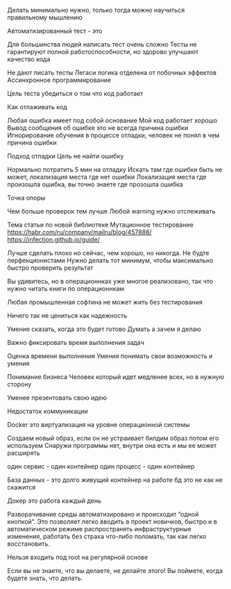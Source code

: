 Делать минимально нужно, только тогда можно научиться правильному мышлению

Автоматизированный тест - это

Для большинства людей написать тест очень сложно
Тесты не гарантируют полной работоспособности, но здорово улучшают качество кода

Не дают писать тесты
Легаси
логика отделена от побочных эффектов
Ассинхронное программирование

Цель теста убедиться о том что код работает

Как отлаживать код

Любая ошибка имеет под собой основание
Мой код работает хорошо
Вывод сообщения об ошибке это не всегда причина ошибки
Игнорирование обучения в процессе отладки, человек не понял в чем причина ошибки

Подход отладки
Цель не найти ошибку

Нормально потратить 5 мин на отладку
Искать там где ошибки быть не может, локализация места где нет ошибки
Локализация места где произошла ошибка, вы точно знаете где прозошла ошибка

Точка опоры

Чем больше проверок тем лучше
Любой warning нужно отслеживать

Тема статьи по новой библиотеке
Мутационное тестирование
https://habr.com/ru/company/mailru/blog/457888/
https://infection.github.io/guide/

Лучше сделать плохо но сейчас, чем хорошо, но никогда. Не будте перфекционистами
Нужно делать тот минимум, чтобы максимально быстро проверить результат

Вы удивитесь, но в операционнках уже многое реализовано, так что нужно читать книги по операционнкам

Любая промышленная софтина не может жить без тестирования

Ничего так не цениться как надежность

Умение сказать, когда это будет готово
Думать а зачем я делаю

Важно фиксировать время выполнения задач

Оценка времени выполнения
Умения понимать свои возможность и умения

Понимание бизнеса
Человек который идет медленее всех, но в нужную сторону

Уменее презентовать свою идею

Недостаток коммуникации


Docker это виртуализация на уровне операционной системы

Создаем новый образ, если он не устраивает билдим образ потом его используем
Снаружи программы нет, внутри она есть и мы ее может расширять

один сервис - один контейнер
один процесс - один контейнер

База данных - это долго живущий контейнер на работе бд это не как не скажится 

Докер это работа каждый день

Разворачивание среды автоматизировано и происходит “одной кнопкой“. Это позволяет легко вводить в проект новичков, быстро и в автоматическом режиме распространять инфраструктурные изменения, работать без страха что-либо поломать, так как легко восстановить.

Нельзя входить под root на регулярной основе

Если вы не знаете, что вы делаете, не делайте этого! Вы поймете, когда будете знать, что делать.
